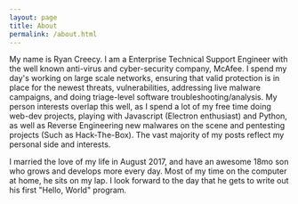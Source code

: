 ```yaml
---
layout: page
title: About
permalink: /about.html
---
```


My name is Ryan Creecy. I am a Enterprise Technical Support Engineer with the well known anti-virus and cyber-security company, McAfee. I spend my day's working on large scale networks, ensuring that valid protection is in place for the newest threats, vulnerabilities, addressing live malware campaigns, and doing triage-level software troubleshooting/analysis. My person interests overlap this well, as I spend a lot of my free time doing web-dev projects, playing with Javascript (Electron enthusiast) and Python, as well as Reverse Engineering new malwares on the scene and pentesting projects (Such as Hack-The-Box). The vast majority of my posts reflect my personal side and interests.

I married the love of my life in August 2017, and have an awesome 18mo son who grows and develops more every day. Most of my time on the computer at home, he sits on my lap. I look forward to the day that he gets to write out his first "Hello, World" program.
